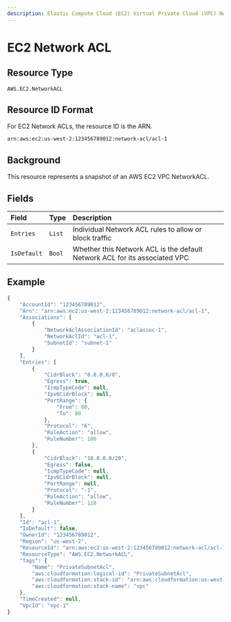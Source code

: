 ```yaml
---
description: Elastic Compute Cloud (EC2) Virtual Private Cloud (VPC) Network ACL
---
```


# EC2 Network ACL

## Resource Type

`AWS.EC2.NetworkACL`

## Resource ID Format

For EC2 Network ACLs, the resource ID is the ARN.

`arn:aws:ec2:us-west-2:123456789012:network-acl/acl-1`

## Background

This resource represents a snapshot of an AWS EC2 VPC NetworkACL.

## Fields

| Field | Type | Description |
| :--- | :--- | :--- |
| `Entries` | `List` | Individual Network ACL rules to allow or block traffic |
| `IsDefault` | `Bool` | Whether this Network ACL is the default Network ACL for its associated VPC |

## Example

```javascript
{
    "AccountId": "123456789012",
    "Arn": "arn:aws:ec2:us-west-2:123456789012:network-acl/acl-1",
    "Associations": [
        {
            "NetworkAclAssociationId": "aclassoc-1",
            "NetworkAclId": "acl-1",
            "SubnetId": "subnet-1"
        }
    ],
    "Entries": [
        {
            "CidrBlock": "0.0.0.0/0",
            "Egress": true,
            "IcmpTypeCode": null,
            "Ipv6CidrBlock": null,
            "PortRange": {
                "From": 80,
                "To": 80
            },
            "Protocol": "6",
            "RuleAction": "allow",
            "RuleNumber": 100
        },
        {
            "CidrBlock": "10.0.0.0/20",
            "Egress": false,
            "IcmpTypeCode": null,
            "Ipv6CidrBlock": null,
            "PortRange": null,
            "Protocol": "-1",
            "RuleAction": "allow",
            "RuleNumber": 110
        }
    ],
    "Id": "acl-1",
    "IsDefault": false,
    "OwnerId": "123456789012",
    "Region": "us-west-2",
    "ResourceId": "arn:aws:ec2:us-west-2:123456789012:network-acl/acl-1",
    "ResourceType": "AWS.EC2.NetworkACL",
    "Tags": {
        "Name": "PrivateSubnetAcl",
        "aws:cloudformation:logical-id": "PrivateSubnetAcl",
        "aws:cloudformation:stack-id": "arn:aws:cloudformation:us-west-2:123456789012:stack/vpc/1",
        "aws:cloudformation:stack-name": "vpc"
    },
    "TimeCreated": null,
    "VpcId": "vpc-1"
}
```

